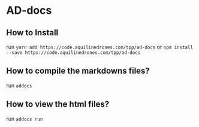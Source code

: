 # AD-docs

## How to Install

run `yarn add https://code.aquilinedrones.com/tpp/ad-docs` or
`npm install --save https://code.aquilinedrones.com/tpp/ad-docs`

## How to compile the markdowns files?

run `addocs`

## How to view the html files?

run `addocs run`